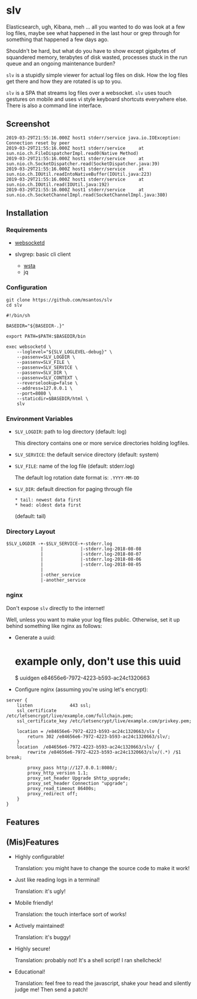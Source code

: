 # slv

Elasticsearch, ugh, Kibana, meh ... all you wanted to do was look at a
few log files, maybe see what happened in the last hour or grep through
for something that happened a few days ago.

Shouldn't be hard, but what do you have to show except gigabytes of
squandered memory, terabytes of disk wasted, processes stuck in the
run queue and an ongoing maintenance burden?

`slv` is a stupidly simple viewer for actual log files on disk. How
the log files get there and how they are rotated is up to you.

`slv` is a SPA that streams log files over a websocket. `slv` uses
touch gestures on mobile and uses vi style keyboard shortcuts everywhere
else. There is also a command line interface.

## Screenshot

~~~
2019-03-29T21:55:16.000Z host1 stderr/service java.io.IOException: Connection reset by peer
2019-03-29T21:55:16.000Z host1 stderr/service     at sun.nio.ch.FileDispatcherImpl.read0(Native Method)
2019-03-29T21:55:16.000Z host1 stderr/service     at sun.nio.ch.SocketDispatcher.read(SocketDispatcher.java:39)
2019-03-29T21:55:16.000Z host1 stderr/service     at sun.nio.ch.IOUtil.readIntoNativeBuffer(IOUtil.java:223)
2019-03-29T21:55:16.000Z host1 stderr/service     at sun.nio.ch.IOUtil.read(IOUtil.java:192)
2019-03-29T21:55:16.000Z host1 stderr/service     at sun.nio.ch.SocketChannelImpl.read(SocketChannelImpl.java:380)
~~~

## Installation

### Requirements

* [websocketd](http://websocketd.com/)

* slvgrep: basic cli client
    * [wsta](https://github.com/esphen/wsta)
    * jq

### Configuration

~~~ shell
git clone https://github.com/msantos/slv
cd slv
~~~

~~~ shell
#!/bin/sh

BASEDIR="${BASEDIR-.}"

export PATH=$PATH:$BASEDIR/bin

exec websocketd \
    --loglevel="${SLV_LOGLEVEL-debug}" \
    --passenv=SLV_LOGDIR \
    --passenv=SLV_FILE \
    --passenv=SLV_SERVICE \
    --passenv=SLV_DIR \
    --passenv=SLV_CONTEXT \
    --reverselookup=false \
    --address=127.0.0.1 \
    --port=8080 \
    --staticdir=$BASEDIR/html \
    slv
~~~

### Environment Variables

* `SLV_LOGDIR`: path to log directory (default: log)

  This directory contains one or more service directories holding
  logfiles.

* `SLV_SERVICE`: the default service directory (default: system)

* `SLV_FILE`: name of the log file (default: stderr.log)

  The default log rotation date format is: `.YYYY-MM-DD`

* `SLV_DIR`: default direction for paging through file

      * tail: newest data first
      * head: oldest data first

  (default: tail)

### Directory Layout

~~~
$SLV_LOGDIR -+-$SLV_SERVICE-+-stderr.log
             |              |-stderr.log-2018-08-08
             |              |-stderr.log-2018-08-07
             |              |-stderr.log-2018-08-06
             |              |-stderr.log-2018-08-05
             |
             |-other_service
             |-another_service
~~~

### nginx

Don't expose `slv` directly to the internet!

Well, unless you want to make your log files public. Otherwise, set it
up behind something like nginx as follows:

* Generate a uuid:

    # example only, don't use this uuid
    $ uuidgen
    e84656e6-7972-4223-b593-ac24c1320663

* Configure nginx (assuming you're using let's encrypt):

~~~
server {
    listen              443 ssl;
    ssl_certificate     /etc/letsencrypt/live/example.com/fullchain.pem;
    ssl_certificate_key /etc/letsencrypt/live/example.com/privkey.pem;

    location = /e84656e6-7972-4223-b593-ac24c1320663/slv {
        return 302 /e84656e6-7972-4223-b593-ac24c1320663/slv/;
    }
    location  /e84656e6-7972-4223-b593-ac24c1320663/slv/ {
        rewrite /e84656e6-7972-4223-b593-ac24c1320663/slv/(.*) /$1  break;

        proxy_pass http://127.0.0.1:8080/;
        proxy_http_version 1.1;
        proxy_set_header Upgrade $http_upgrade;
        proxy_set_header Connection "upgrade";
        proxy_read_timeout 86400s;
        proxy_redirect off;
    }
}
~~~

## Features

## (Mis)Features

* Highly configurable!

  Translation: you might have to change the source code to make it work!

* Just like reading logs in a terminal!

  Translation: it's ugly!

* Mobile friendly!

  Translation: the touch interface sort of works!

* Actively maintained!

  Translation: it's buggy!

* Highly secure!

  Translation: probably not! It's a shell script! I ran shellcheck!

* Educational!

  Translation: feel free to read the javascript, shake your head and
  silently judge me! Then send a patch!
